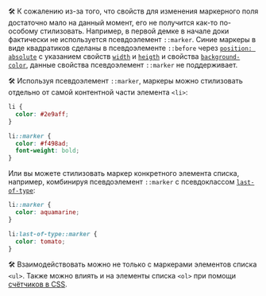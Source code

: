 🛠 К сожалению из-за того, что свойств для изменения маркерного поля достаточно мало на данный момент, его не получится как-то по-особому стилизовать. Например, в первой демке в начале доки фактически не используется псевдоэлемент `::marker`. Синие маркеры в виде квадратиков сделаны в псевдоэлементе `::before` через [`position: absolute`](/css/position/) с указанием свойств [`width`](/css/width/) и [`heigth`](/css/height/) и свойства [`background-color`](/css/background-color/), данные свойства псевдоэлемент `::marker` не поддерживает.

🛠 Используя псевдоэлемент `::marker`, маркеры можно стилизовать отдельно от самой контентной части элемента `<li>`:

```css
li {
  color: #2e9aff;
}

li::marker {
  color: #f498ad;
  font-weight: bold;
}
```

Или вы можете стилизовать маркер конкретного элемента списка, например, комбинируя псевдоэлемент `::marker` с псевдоклассом [`last-of-type`](/css/nth-of-type/):

```css
li::marker {
  color: aquamarine;
}

li:last-of-type::marker {
  color: tomato;
}
```

🛠 Взаимодействовать можно не только с маркерами элементов списка `<ul>`. Также можно влиять и на элементы списка `<ol>` при помощи [счётчиков в CSS](/css/css-counters/).

